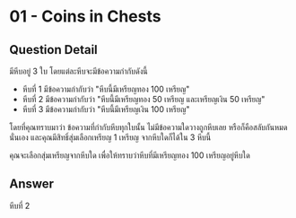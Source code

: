 # 01 - Coins in Chests
## Question Detail
มีหีบอยู่ 3 ใบ โดยแต่ละหีบจะมีข้อความกำกับดังนี้

- หีบที่ 1 มีข้อความกำกับว่า "หีบนี้มีเหรียญทอง 100 เหรียญ"
- หีบที่ 2 มีข้อความกำกับว่า "หีบนี้มีเหรียญทอง 50 เหรียญ และเหรียญเงิน 50 เหรียญ"
- หีบที่ 3 มีข้อความกำกับว่า "หีบนี้มีเหรียญเงิน 100 เหรียญ"

โดยที่คุณทราบมาว่า ข้อความที่กำกับหีบทุกใบนั้น ไม่มีข้อความใดวางถูกหีบเลย หรือก็คือสลับกันหมดนั่นเอง และคุณมีสิทธิ์สุ่มเลือกเหรียญ 1 เหรียญ จากหีบใดก็ได้ใน 3 หีบนี้

คุณจะเลือกสุ่มเหรียญจากหีบใด เพื่อให้ทราบว่าหีบที่มีเหรียญทอง 100 เหรียญอยู่หีบใด

## Answer
หีบที่ 2
